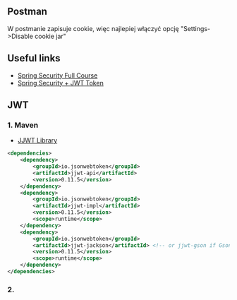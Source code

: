 ## Postman
W postmanie zapisuje cookie, więc najlepiej włączyć opcję "Settings->Disable cookie jar"

## Useful links
- [Spring Security Full Course](https://www.youtube.com/watch?v=her_7pa0vrg)
- [Spring Security + JWT Token](https://www.youtube.com/watch?v=and2DR_N6tE)



## JWT
### 1. Maven
- [JJWT Library](https://github.com/jwtk/jjwt)
```xml
<dependencies>
    <dependency>
        <groupId>io.jsonwebtoken</groupId>
        <artifactId>jjwt-api</artifactId>
        <version>0.11.5</version>
    </dependency>
    <dependency>
        <groupId>io.jsonwebtoken</groupId>
        <artifactId>jjwt-impl</artifactId>
        <version>0.11.5</version>
        <scope>runtime</scope>
    </dependency>
    <dependency>
        <groupId>io.jsonwebtoken</groupId>
        <artifactId>jjwt-jackson</artifactId> <!-- or jjwt-gson if Gson is preferred -->
        <version>0.11.5</version>
        <scope>runtime</scope>
    </dependency>
</dependencies>
```

### 2.
